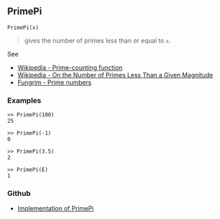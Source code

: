 ## PrimePi

```
PrimePi(x)
```

> gives the number of primes less than or equal to `x`.


See
* [Wikipedia - Prime-counting function](https://en.wikipedia.org/wiki/Prime-counting_function)
* [Wikipedia - On the Number of Primes Less Than a Given Magnitude](https://en.wikipedia.org/wiki/On_the_Number_of_Primes_Less_Than_a_Given_Magnitude)
* [Fungrim - Prime numbers](http://fungrim.org/topic/Prime_numbers/)

### Examples

```
>> PrimePi(100)
25

>> PrimePi(-1)
0

>> PrimePi(3.5)
2

>> PrimePi(E)
1
```

### Github

* [Implementation of PrimePi](https://github.com/axkr/symja_android_library/blob/master/symja_android_library/matheclipse-core/src/main/java/org/matheclipse/core/builtin/NumberTheory.java#L4178) 
